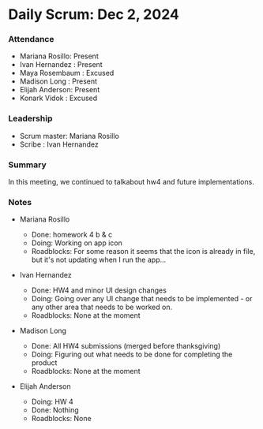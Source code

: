 # Daily Scrum: Dec 2, 2024

### Attendance
- Mariana Rosillo: Present
- Ivan Hernandez : Present
- Maya Rosembaum : Excused
- Madison Long   : Present
- Elijah Anderson: Present
- Konark Vidok   : Excused

### Leadership
- Scrum master: Mariana Rosillo
- Scribe      : Ivan Hernandez

### Summary
In this meeting, we continued to talkabout hw4 and future implementations.

### Notes
- Mariana Rosillo
    - Done:  homework 4 b & c
    - Doing: Working on app icon
    - Roadblocks: For some reason it seems that the icon is already in file, but it's not updating when I run the app...

- Ivan Hernandez
  - Done: HW4 and minor UI design changes
  - Doing: Going over any UI change that needs to be implemented - or any other area that needs to be worked on.
  - Roadblocks: None at the moment

- Madison Long
   - Done: All HW4 submissions (merged before thanksgiving)
   - Doing: Figuring out what needs to be done for completing the product
   - Roadblocks: None at the moment

- Elijah Anderson
    - Doing: HW 4
    - Done: Nothing
    - Roadblocks: None
 

